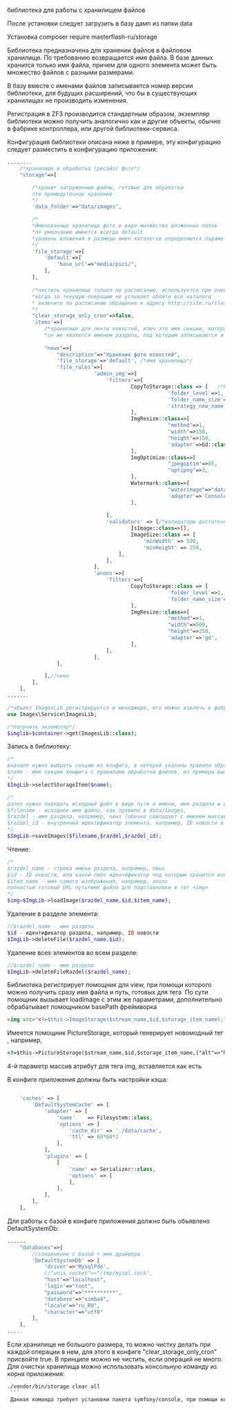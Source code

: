 библиотека для работы с хранилищем файлов

После установки следует загрузить в базу дамп из папки data

Установка
composer require masterflash-ru/storage

Библиотека предназначена для хранении файлов в файловом хранилище. По требованию возвращается имя файла. В базе данных хранится только имя файла, причем для одного элемента может быть множество
файлов с разными размерами.

В базу вместе с именами файлов записывается номер версии библиотеки, для будущих расширений, что бы в существующих хранилищах не производить изменения.

Регистрация в ZF3 производится стандартным образом, экземпляр библиотеки можно получить аналогично как и другие объекты, обычно в фабрике контроллера, или другой библиотеки-сервиса.

Конфигурация библиотеки описана ниже в примере, эту конфигурацию следует разместить в конфигурацию приложения:
```php
........
    /*хранилище и обработка (ресайз) фото*/
    "storage"=>[

        /*хранит загруженные файлы, готовые для обработки
        это промедуточное хранение
        */
        'data_folder'=>"data/images",

        /*
        *Именованные хранилища фото в виде множества вложенных папок
        *по умолчанию имеется всегда default
        *уровень вложений и размеры имен каталогов определяются параметром в фильтр CopyToStorage
        */
        'file_storage'=>[
            'default'=>[
                'base_url'=>"media/pics/",
            ],
        ],
        
        /*чистить хранилище только по расписанию, используется при очень больших хранилищах
        *когда за текущую операцию не успевает обойти все каталоги
        * включите по расписанию обращение к адресу http://site.ru/clear-storage-cron
        */
        "clear_storage_only_cron"=>false,
        'items'=>[
            /*хранилище для ленты новостей, ключ это имя секции, которая используется для работы
            *он же является именем раздела, под которым записываются и считываются файлы*/
            
            "news"=>[
                "description"=>"Хранение фото новостей",
                'file_storage'=>'default', /*имя хранилища*/
                'file_rules'=>[
                            'admin_img'=>[
                                'filters'=>[
                                        CopyToStorage::class => [   /*Наличе этого фильтра ОБЯЗАТЕЛЬНО!*/
                                                    'folder_level'=>1,
                                                    'folder_name_size'=>3,
                                                    'strategy_new_name'=>'translit' /*стратегия создания нового имени, none, md5, sha1, translit, uniqid*/
                                        ],
                                        ImgResize::class=>[
                                                    "method"=>1,
                                                    "width"=>150,
                                                    "height"=>150,
                                                    'adapter'=>Gd::class,
                                        ],
                                        ImgOptimize::class=>[
                                                    "jpegoptim"=>85,
                                                    "optipng"=>3,
                                        ],
                                        Watermark::class=>[
                                                    "waterimage"=>"data/images/water2.png",
                                                    'adapter'=>'Consoleimagick',
                                        ],
    
                                ],
                                'validators' => [/*валидаторы достаточно применить для одной ветки, т.к. последующие ветки используют исходное изображание вновь*/
                                        IsImage::class=>[],
                                        ImageSize::class => [
                                            'minWidth' => 500,
                                            'minHeight' => 250,
                                    ],
                                ],
                            ],
                            'anons'=>[
                                'filters'=>[
                                        CopyToStorage::class => [
                                                    'folder_level'=>1,
                                                    'folder_name_size'=>3,
                                        ],
                                        ImgResize::class=>[
                                                    "method"=>1,
                                                    "width"=>500,
                                                    "height"=>250,
                                                    'adapter'=>'gd',
                                        ],
                                ],
                            ],
                ],

            ],//news
        ],
    ],
.......
```

```php
/*объект ImagesLib регистрируется в менеджере, его можно извлечь в фабриках, если нужна обработка*/
use Images\Service\ImagesLib;

/*получить экземпляр*/
$imglib=$container->get(ImagesLib::class);
```
Запись в библиотеку:
```php
/*
вначале нужно выбрать секцию из конфига, в которой указаны правила обработки фото (куда писать, и как уменьшать)
$name - имя секции конфига с правилами обработки файлов, из примера выше это "news"
*/
$ImgLib->selectStorageItem($name);

/*
далее нужно передать исходный файл в виде пути и имени, имя раздела и идентификатор записи раздела
$filename - исходное имя файла, как правило в data/images,
$razdel - имя раздела, например, news (обычно совпадает с именем массива фото, и равно ключу в имени конфига),
$razdel_id - внутренний идентификатор элемента, например, ID новости в ленте
*/
$ImgLib->saveImages($filename,$razdel,$razdel_id);
```

Чтение:
```php
/*
$razdel_name - строка имени раздела, например, news
$id - ID новости, или какой-либо идентификатор под которым хранится изображение,
$item_name - имя самого изображения, например, anons
полностью готовый URL путь+имя файла для подставновки в тег <img>
*/
$img=$ImgLib->loadImage($razdel_name,$id,$item_name);

```
Удаление в разделе элемента:
```php
//$razdel_name - имя раздела
$id - идентификатор раздела, например, ID новости
$ImgLib->deleteFile($razdel_name,$id);
```

Удаление всех элементов во всем разделе:
```php
//$razdel_name - имя раздела
$ImgLib->deleteFileRazdel($razdel_name);
```

Библиотека регистрирует помощник для view, при помощи которого можно получить сразу имя файла и путь, готовых для тега <img>
По сути помощник вызывает loadImage с этим же параметрами, дополнительно обрабатывает помощником basePath фреймворка
```html
<img src="<?=$this->ImageStorage($stream_name,$id,$storage_item_name);?>" />
```
Имеется помощник PictureStorage, который генерирует новомодный тег <picture>, например,
```html
<?=$this->PictureStorage($stream_name,$id,$storage_item_name,["alt"=>"Подпись фото"]);?>
```
4-й параметр массив атрибут для тега img, вставляется как есть

В конфиге приложения должны быть настройки кэша:
```php

    'caches' => [
        'DefaultSystemCache' => [
            'adapter' => [
                'name'    => Filesystem::class,
                'options' => [
                    'cache_dir' => './data/cache',
                    'ttl' => 60*60*2 
                ],
            ],
            'plugins' => [
                [
                    'name' => Serializer::class,
                    'options' => [
                    ],
                ],
            ],
        ],
    ],
```
Для работы с базой в конфиге приложения должно быть объявлено DefaultSystemDb:
```php
......
    "databases"=>[
        //соединение с базой + имя драйвера
        'DefaultSystemDb' => [
            'driver'=>'MysqlPdo',
            //"unix_socket"=>"/tmp/mysql.sock",
            "host"=>"localhost",
            'login'=>"root",
            "password"=>"**********",
            "database"=>"simba4",
            "locale"=>"ru_RU",
            "character"=>"utf8"
        ],
    ],
.....
```
Если хранилище не большого размера, то можно чистку делать при каждой операции в нем, для этого в конфиге "clear_storage_only_cron" присвойте true. 
В принципе можно не чистить, если операций не много.
Для очистки хранилища можно использовать консольную команду из корня приложения:
```bash
./vendor/bin/storage clear all
 ```
 Данная команда требует установки пакета symfony/console, при помощи команды composer require symfony/console

